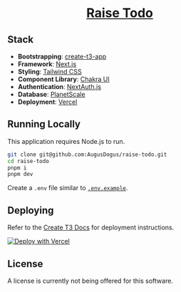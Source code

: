 <h1 align="center"><a href="https://raise-todo.vercel.app/" target="_blank">Raise Todo</a></h1>

## Stack

- **Bootstrapping**: [create-t3-app](https://create.t3.gg/)
- **Framework**: [Next.js](https://nextjs.org/)
- **Styling**: [Tailwind CSS](https://tailwindcss.com/)
- **Component Library**: [Chakra UI](https://chakra-ui.com/)
- **Authentication**: [NextAuth.js](https://next-auth.js.org/)
- **Database**: [PlanetScale](https://planetscale.com/)
- **Deployment**: [Vercel](https://vercel.com/)

## Running Locally

This application requires Node.js to run.

```bash
git clone git@github.com:AugusDogus/raise-todo.git
cd raise-todo
pnpm i
pnpm dev
```

Create a `.env` file similar to [`.env.example`](https://github.com/AugusDogus/raise-todo/blob/main/.env.example).

## Deploying

Refer to the [Create T3 Docs](https://create.t3.gg/en/deployment/vercel/) for deployment instructions.

[![Deploy with Vercel](https://vercel.com/button)](https://vercel.com/new/clone?repository-url=https%3A%2F%2Fgithub.com%2FAugusDogus%2Fraise-todo)

## License

A license is currently not being offered for this software.